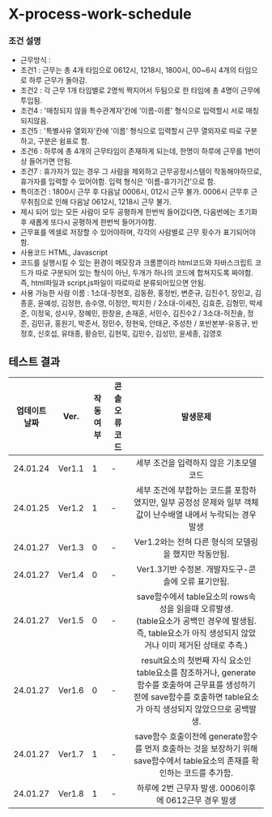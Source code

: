 # X-process-work-schedule

### 조건 설명
- 근무방식 : 
- 조건1 : 근무는 총 4개 타임으로 0612시, 1218시, 1800시, 00~6시 4개의 타임으로 하루 근무가 돌아감. 
- 조건2 : 각 근무 1개 타임별로 2명씩 짝지어서 두팀으로 한 타임에 총 4명이 근무에 투입됨.
- 조건4 : '매칭되지 않을 특수관계자'칸에 '이름-이름' 형식으로 입력할시 서로 매칭되지않음.
- 조건5 : '특별사유 열외자'칸에 '이름' 형식으로 입력할시 근무 열외자로 따로 구분하고, 구분은 쉼표로 함.
- 조건6 : 하루에 총 4개의 근무타임이 존재하게 되는데, 한명이 하루에 근무를 1번이상 들어가면 안됨.
- 조건7 : 휴가자가 있는 경우 그 사람을 제외하고 근무공정시스템이 작동해야하므로, 휴가자를 입력할 수 있어야함. 입력 형식은 '이름-휴가기간'으로 함.
- 특이조건 : 1800시 근무 후 다음날 0006시, 012시 근무 불가. 0006시 근무후 근무취침으로 인해 다음날 0612시, 1218시 근무 불가.
- 제시 되어 있는 모든 사람이 모두 공평하게 한번씩 들어갔다면, 다음번에는 초기화 후 새롭게 또다시 공평하게 한번씩 들어가야함. 
- 근무표를 엑셀로 저장할 수 있어야하며, 각각의 사람별로 근무 횟수가 표기되어야함.
- 사용코드 HTML, Javascript 
- 코드를 실행시킬 수 있는 환경이 메모장과 크롬뿐이라  html코드와 자바스크립트 코드가 따로 구분되어 있는 형식이 아닌, 두개가 하나의 코드에 합쳐지도록 짜야함. 즉, html파일과 script.js파일이 따로따로 분류되어있으면 안됨.
- 사용 가능한 사람 이름 : 1소대-장현호, 김동환, 홍정빈, 변준규, 김진수1, 장민교, 김종훈, 윤예성, 김정한, 송수영, 이정안, 박지한 / 2소대-이세진, 김효준, 김형민, 박세준, 이정욱, 성시우, 장혜민, 한창윤, 손재훈, 서민수, 김진수2 / 3소대-허진솔, 정 준, 김민규, 홍원기, 박준서, 정민수, 정현욱, 안태균, 주성찬 / 포반본부-유동규, 반정호, 신호섭, 유태종, 황승민, 김현묵, 김민수, 김성민, 윤세종, 김영호


## 테스트 결과

업데이트 날짜 | Ver. | 작동여부 | 콘솔 오류코드 | 발생문제
| :---: | --- | --- | --- | :---: |
24.01.24 | Ver1.1 | 1 | - | 세부 조건을 입력하지 않은 기초모델 코드
24.01.25 | Ver1.2 | 1 | - | 세부 조건에 부합하는 코드를 포함하였지만, 일부 공정성 문제와 일부 객체값이 난수배열 내에서 누락되는 경우 발생
24.01.27 | Ver1.3 | 0 | - | Ver1.2와는 전혀 다른 형식의 모델링을 했지만 작동안됨.
24.01.27 | Ver1.4 | 0 | - | Ver1.3기반 수정본. 개발자도구-콘솔에 오류 표기안됨.
24.01.27 | Ver1.5 | 0 | - | save함수에서 table요소의 rows속성을 읽을때 오류발생. <br> (table요소가 공백인 경우에 발생됨. 즉, table요소가 아직 생성되지 않았거나 이미 제거된 상태로 추측.)
24.01.27 | Ver1.6 | 0 | - | result요소의 첫번째 자식 요소인 table요소를 참조하거나, generate함수를 호출하여 근무표를 생성하기 젇에 save함수를 호출하면 table요소가 아직 생성되지 않았으므로 공백발생.
24.01.27 | Ver1.7 | 1 | - | save함수 호출이전에 generate함수를 먼저 호출하는 것을 보장하기 위해 save함수에서 table요소의 존재를 확인하는 코드를 추가함.
24.01.27 | Ver1.8| 1 | - | 하루에 2번 근무자 발생. 0006이후에 0612근무 경우 발생
